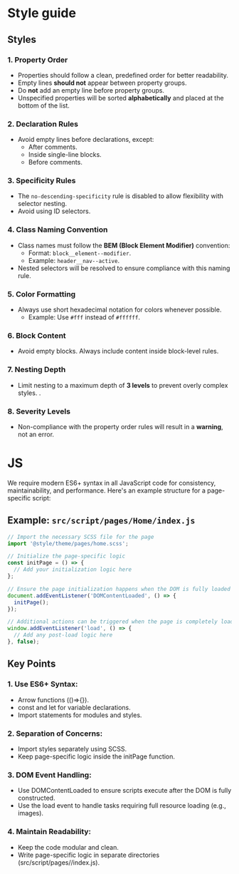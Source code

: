 # Style guide

## Styles

### 1. **Property Order**
- Properties should follow a clean, predefined order for better readability.
- Empty lines **should not** appear between property groups.
- Do **not** add an empty line before property groups.
- Unspecified properties will be sorted **alphabetically** and placed at the bottom of the list.

### 2. **Declaration Rules**
- Avoid empty lines before declarations, except:
  - After comments.
  - Inside single-line blocks.
  - Before comments.

### 3. **Specificity Rules**
- The `no-descending-specificity` rule is disabled to allow flexibility with selector nesting.
- Avoid using ID selectors.

### 4. **Class Naming Convention**
- Class names must follow the **BEM (Block Element Modifier)** convention:
  - Format: `block__element--modifier`.
  - Example: `header__nav--active`.
- Nested selectors will be resolved to ensure compliance with this naming rule.

### 5. **Color Formatting**
- Always use short hexadecimal notation for colors whenever possible.
  - Example: Use `#fff` instead of `#ffffff`.

### 6. **Block Content**
- Avoid empty blocks. Always include content inside block-level rules.

### 7. **Nesting Depth**
- Limit nesting to a maximum depth of **3 levels** to prevent overly complex styles. .

### 8. **Severity Levels**
- Non-compliance with the property order rules will result in a **warning**, not an error.

# JS

We require modern ES6+ syntax in all JavaScript code for consistency, maintainability, and performance. Here's an example structure for a page-specific script:

## Example: `src/script/pages/Home/index.js`

```javascript
// Import the necessary SCSS file for the page
import '@style/theme/pages/home.scss';

// Initialize the page-specific logic
const initPage = () => {
  // Add your initialization logic here
};

// Ensure the page initialization happens when the DOM is fully loaded
document.addEventListener('DOMContentLoaded', () => {
  initPage();
});

// Additional actions can be triggered when the page is completely loaded
window.addEventListener('load', () => {
  // Add any post-load logic here
}, false);
```

## Key Points
### 1.	Use ES6+ Syntax:
 -	Arrow functions (()=>{}).
 -	const and let for variable declarations.
 -	Import statements for modules and styles.
### 2.	Separation of Concerns:
 -	Import styles separately using SCSS.
 -	Keep page-specific logic inside the initPage function.
### 3.	DOM Event Handling:
 -	Use DOMContentLoaded to ensure scripts execute after the DOM is fully constructed.
 -	Use the load event to handle tasks requiring full resource loading (e.g., images).
### 4.	Maintain Readability:
 - Keep the code modular and clean.
 - Write page-specific logic in separate directories (src/script/pages/<PageName>/index.js).
